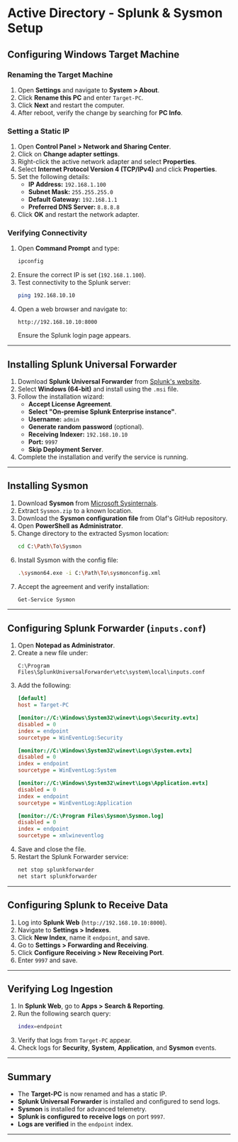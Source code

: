 # Active Directory - Splunk & Sysmon Setup

## Configuring Windows Target Machine

### Renaming the Target Machine
1. Open **Settings** and navigate to **System > About**.
2. Click **Rename this PC** and enter `Target-PC`.
3. Click **Next** and restart the computer.
4. After reboot, verify the change by searching for **PC Info**.

### Setting a Static IP
1. Open **Control Panel > Network and Sharing Center**.
2. Click on **Change adapter settings**.
3. Right-click the active network adapter and select **Properties**.
4. Select **Internet Protocol Version 4 (TCP/IPv4)** and click **Properties**.
5. Set the following details:
   - **IP Address:** `192.168.1.100`
   - **Subnet Mask:** `255.255.255.0`
   - **Default Gateway:** `192.168.1.1`
   - **Preferred DNS Server:** `8.8.8.8`
6. Click **OK** and restart the network adapter.

### Verifying Connectivity
1. Open **Command Prompt** and type:
   ```sh
   ipconfig
   ```
2. Ensure the correct IP is set (`192.168.1.100`).
3. Test connectivity to the Splunk server:
   ```sh
   ping 192.168.10.10
   ```
4. Open a web browser and navigate to:
   ```
   http://192.168.10.10:8000
   ```
   Ensure the Splunk login page appears.

---

## Installing Splunk Universal Forwarder
1. Download **Splunk Universal Forwarder** from [Splunk's website](https://www.splunk.com).
2. Select **Windows (64-bit)** and install using the `.msi` file.
3. Follow the installation wizard:
   - **Accept License Agreement**.
   - **Select "On-premise Splunk Enterprise instance"**.
   - **Username:** `admin`
   - **Generate random password** (optional).
   - **Receiving Indexer:** `192.168.10.10`
   - **Port:** `9997`
   - **Skip Deployment Server**.
4. Complete the installation and verify the service is running.

---

## Installing Sysmon
1. Download **Sysmon** from [Microsoft Sysinternals](https://docs.microsoft.com/en-us/sysinternals/downloads/sysmon).
2. Extract `Sysmon.zip` to a known location.
3. Download the **Sysmon configuration file** from Olaf's GitHub repository.
4. Open **PowerShell as Administrator**.
5. Change directory to the extracted Sysmon location:
   ```sh
   cd C:\Path\To\Sysmon
   ```
6. Install Sysmon with the config file:
   ```sh
   .\sysmon64.exe -i C:\Path\To\sysmonconfig.xml
   ```
7. Accept the agreement and verify installation:
   ```sh
   Get-Service Sysmon
   ```

---

## Configuring Splunk Forwarder (`inputs.conf`)
1. Open **Notepad as Administrator**.
2. Create a new file under:
   ```
   C:\Program Files\SplunkUniversalForwarder\etc\system\local\inputs.conf
   ```
3. Add the following:
   ```ini
   [default]
   host = Target-PC

   [monitor://C:\Windows\System32\winevt\Logs\Security.evtx]
   disabled = 0
   index = endpoint
   sourcetype = WinEventLog:Security

   [monitor://C:\Windows\System32\winevt\Logs\System.evtx]
   disabled = 0
   index = endpoint
   sourcetype = WinEventLog:System

   [monitor://C:\Windows\System32\winevt\Logs\Application.evtx]
   disabled = 0
   index = endpoint
   sourcetype = WinEventLog:Application

   [monitor://C:\Program Files\Sysmon\Sysmon.log]
   disabled = 0
   index = endpoint
   sourcetype = xmlwineventlog
   ```
4. Save and close the file.
5. Restart the Splunk Forwarder service:
   ```sh
   net stop splunkforwarder
   net start splunkforwarder
   ```

---

## Configuring Splunk to Receive Data
1. Log into **Splunk Web** (`http://192.168.10.10:8000`).
2. Navigate to **Settings > Indexes**.
3. Click **New Index**, name it `endpoint`, and save.
4. Go to **Settings > Forwarding and Receiving**.
5. Click **Configure Receiving > New Receiving Port**.
6. Enter `9997` and save.

---

## Verifying Log Ingestion
1. In **Splunk Web**, go to **Apps > Search & Reporting**.
2. Run the following search query:
   ```sh
   index=endpoint
   ```
3. Verify that logs from `Target-PC` appear.
4. Check logs for **Security**, **System**, **Application**, and **Sysmon** events.

---

## Summary
- The **Target-PC** is now renamed and has a static IP.
- **Splunk Universal Forwarder** is installed and configured to send logs.
- **Sysmon** is installed for advanced telemetry.
- **Splunk is configured to receive logs** on port `9997`.
- **Logs are verified** in the `endpoint` index.

---


